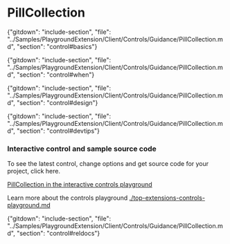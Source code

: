 ﻿# PillCollection

{"gitdown": "include-section", "file": "../Samples/PlaygroundExtension/Client/Controls/Guidance/PillCollection.md", "section": "control#basics"}

<!-- TODO get an IMAGE to embed here -->

<!-- TODO get an SAMPLE CODE to embed here -->

{"gitdown": "include-section", "file": "../Samples/PlaygroundExtension/Client/Controls/Guidance/PillCollection.md", "section": "control#when"}

{"gitdown": "include-section", "file": "../Samples/PlaygroundExtension/Client/Controls/Guidance/PillCollection.md", "section": "control#design"}

{"gitdown": "include-section", "file": "../Samples/PlaygroundExtension/Client/Controls/Guidance/PillCollection.md", "section": "control#devtips"}

### Interactive control and sample source code
To see the latest control, change options and get source code for your project, click here.

<a href="https://ms.portal.azure.com/?Microsoft_Azure_Playground=true#blade/Microsoft_Azure_Playground/ControlsIndexBlade/PillCollection_create_Playground" target="_blank">PillCollection in the interactive controls playground</a>

Learn more about the controls playground [./top-extensions-controls-playground.md](./top-extensions-controls-playground.md)


{"gitdown": "include-section", "file": "../Samples/PlaygroundExtension/Client/Controls/Guidance/PillCollection.md", "section": "control#reldocs"}
